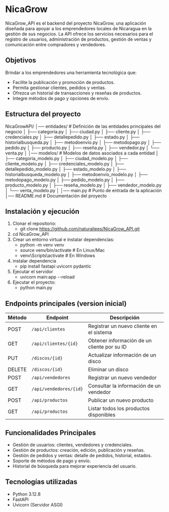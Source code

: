 # NicaGrow
NicaGrow_API es el backend del proyecto NicaGrow, una aplicación diseñada para apoyar a los emprendedores locales de Nicaragua en la gestión de sus negocios. La API ofrece los servicios necesarios para el registro de usuarios, administración de productos, gestión de ventas y comunicación entre compradores y vendedores.

## Objetivos
Brindar a los emprendedores una herramienta tecnológica que:
* Facilite la publicación y promoción de productos.
* Permita gestionar clientes, pedidos y ventas.
* Ofrezca un historial de transacciones y reseñas de productos.
* Integre métodos de pago y opciones de envío.

## Estructura del proyecto
NicaGrowAPI/
│── entidades/              # Definición de las entidades principales del negocio
│   ├── categoria.py
│   ├── ciudad.py
│   ├── cliente.py
│   ├── credenciales.py
│   ├── detallepedido.py
│   ├── estado.py
│   ├── historialbusqueda.py
│   ├── metodoenvío.py
│   ├── metodopago.py
│   ├── pedido.py
│   ├── producto.py
│   ├── reseña.py
│   ├── vendedor.py
│   └── venta.py
│
│── modelos/                # Modelos de datos asociados a cada entidad
│   ├── categoria_modelo.py
│   ├── ciudad_modelo.py
│   ├── cliente_modelo.py
│   ├── credenciales_modelo.py
│   ├── detallepedido_modelo.py
│   ├── estado_modelo.py
│   ├── historialbusqueda_modelo.py
│   ├── metodoenvío_modelo.py
│   ├── metodopago_modelo.py
│   ├── pedido_modelo.py
│   ├── producto_modelo.py
│   ├── reseña_modelo.py
│   ├── vendedor_modelo.py
│   └── venta_modelo.py
│
│── main.py                 # Punto de entrada de la aplicación
│── README.md               # Documentación del proyecto

## Instalación y ejecución
1. Clonar el repositorio:
   * git clone https://github.com/naturaliees/NicaGrow_API.git
2. cd NicaGrow_API
3. Crear un entorno virtual e instalar dependencias:
   * python -m venv venv
   * source venv/bin/activate   # En Linux/Mac
   * venv\Scripts\activate      # En Windows
4. instalar dependencia
   * pip install fastapi uvicorn pydantic
5. Ejecutar el servidor
   * uvicorn main:app --reload
4. Ejecutar el proyecto:
   * python main.py
## Endpoints principales (version inicial)

| Método | Endpoint            | Descripción                        |
| ------ | ------------------- | ---------------------------------- |
| POST   | `/api/clientes`     | Registrar un nuevo cliente en el sistema  |
| GET    | `/api/clientes/{id}`| Obtener información de un cliente por su ID |
| PUT    | `/discos/{id}` | Actualizar información de un disco |
| DELETE | `/discos/{id}` | Eliminar un disco                  |
| POST   | `/api/vendedores`   | Registrar un nuevo vendedor     |
| GET   | `/api/vendedores/{id}`     | Consultar la información de un vendedor    |
| POST   | `/api/productos` | Publicar un nuevo producto     |
| GET   | `/api/productos` | Listar todos los productos disponibles    |


## Funcionalidades Principales
  * Gestión de usuarios: clientes, vendedores y credenciales.
  * Gestión de productos: creación, edición, publicación y reseñas.
  * Gestión de pedidos y ventas: detalle de pedidos, historial, estados.
  * Soporte de métodos de pago y envío.
  * Historial de búsqueda para mejorar experiencia del usuario.

## Tecnologías utilizadas
* Python 3.12.8
* FastAPI
* Uvicorn (Servidor ASGI)
